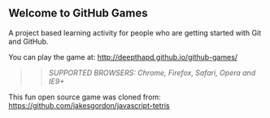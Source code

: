 ## Welcome to GitHub Games

A project based learning activity for people who are getting started with Git and GitHub.

You can play the game at: http://deepthapd.github.io/github-games/

>> _*SUPPORTED BROWSERS*: Chrome, Firefox, Safari, Opera and IE9+_

This fun open source game was cloned from: https://github.com/jakesgordon/javascript-tetris
